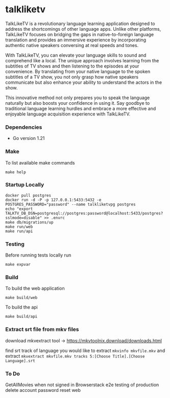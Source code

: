 # talkliketv

TalkLikeTV is a revolutionary language learning application designed to address the shortcomings of other language apps. Unlike other platforms, TalkLikeTV focuses on bridging the gaps in native-to-foreign language translation and provides an immersive experience by incorporating authentic native speakers conversing at real speeds and tones.

With TalkLikeTV, you can elevate your language skills to sound and comprehend like a local. The unique approach involves learning from the subtitles of TV shows and then listening to the episodes at your convenience. By translating from your native language to the spoken subtitles of a TV show, you not only grasp how native speakers communicate but also enhance your ability to understand the actors in the show.

This innovative method not only prepares you to speak the language naturally but also boosts your confidence in using it. Say goodbye to traditional language learning hurdles and embrace a more effective and enjoyable language acquisition experience with TalkLikeTV.

### Dependencies

- Go version 1.21

### Make

To list available make commands

`make help`

### Startup Locally

```
docker pull postgres
docker run -d -P -p 127.0.0.1:5433:5432 -e POSTGRES_PASSWORD="password" --name talkliketvpg postgres
echo "export TALKTV_DB_DSN=postgresql://postgres:password@localhost:5433/postgres?sslmode=disable" >> .envrc
make db/migrations/up
make run/web
make run/api
```

### Testing

Before running tests locally run 
```
make expvar
```

### Build

To build the web application
```
make build/web
```

To build the api
```
make build/api
```

### Extract srt file from mkv files

download mkvextract tool -> https://mkvtoolnix.download/downloads.html

find srt track of language you would like to extract 
`mkvinfo mkvfile.mkv`
and extract
`mkvextract mkvfile.mkv tracks 5:[Choose Title].[Choose Language].srt`

### To Do

GetAllMovies when not signed in
Browserstack e2e testing of production
delete account
password reset web